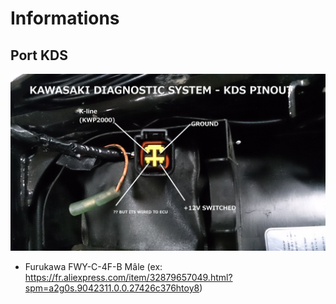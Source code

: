 # Informations

## Port KDS
![alt text](ecu_port_pinout.jpg)

* Furukawa FWY-C-4F-B Mâle (ex: https://fr.aliexpress.com/item/32879657049.html?spm=a2g0s.9042311.0.0.27426c376htoy8)
